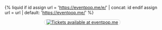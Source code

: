 {% liquid
if id
  assign url = 'https://eventpop.me/e/' | concat: id
endif
assign url = url | default: 'https://eventpop.me/'
%}

<p style="text-align:center">
<a href="{{ url }}" style="display: inline-block; max-width: min(80vw,360px); border: 1px solid #ccc; border-radius: 1em; box-sizing: border-box; padding: 0 0.5em;"><img style="max-width: 100%; margin: 0" src="https://github.com/creatorsgarten/assets/raw/main/eventpop/en-primary-vertical.svg" alt="Tickets available at eventpop.me" /></a>
</p>